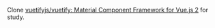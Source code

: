 Clone [vuetifyjs/vuetify: Material Component Framework for Vue.js 2](https://github.com/vuetifyjs/vuetify) for study.
